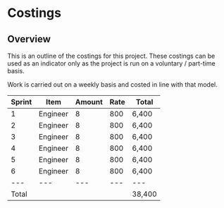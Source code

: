 # Costings

## Overview

This is an outline of the costings for this project. These costings can be used as an indicator only as the project is run on a voluntary / part-time basis.

Work is carried out on a weekly basis and costed in line with that model.

|Sprint|Item|Amount|Rate|Total|
|---|---|---|---|---|
|1|Engineer|8|800|6,400|
|2|Engineer|8|800|6,400|
|3|Engineer|8|800|6,400|
|4|Engineer|8|800|6,400|
|5|Engineer|8|800|6,400|
|6|Engineer|8|800|6,400|
|---|---|---|---|---|
|Total||||38,400|